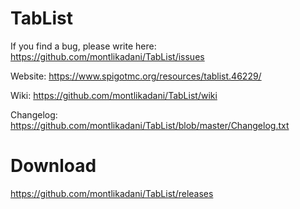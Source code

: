 # TabList

If you find a bug, please write here: https://github.com/montlikadani/TabList/issues

Website: https://www.spigotmc.org/resources/tablist.46229/

Wiki: https://github.com/montlikadani/TabList/wiki

Changelog: https://github.com/montlikadani/TabList/blob/master/Changelog.txt

# Download
https://github.com/montlikadani/TabList/releases
